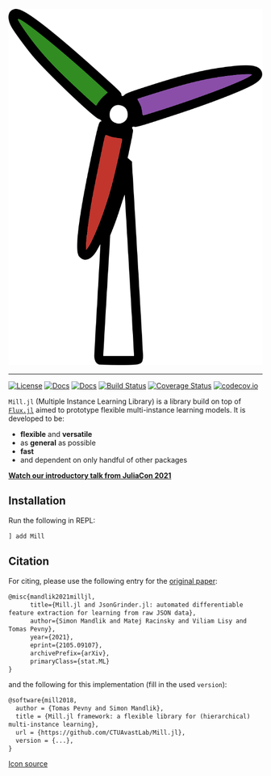 <p align="center">
 <a href="https://github.com/CTUAvastLab/Mill.jl#references">
  <img src="https://github.com/CTUAvastLab/Mill.jl/raw/master/docs/src/assets/logo.svg" alt="Mill.jl logo"/>
 </a>
</p>

---

[![License](https://img.shields.io/badge/License-MIT-blue.svg)](https://github.com/CTUAvastLab/Mill.jl/blob/master/LICENSE)
[![Docs](https://img.shields.io/badge/docs-stable-blue.svg)](https://CTUAvastLab.github.io/Mill.jl/stable)
[![Docs](https://img.shields.io/badge/docs-dev-blue.svg)](https://CTUAvastLab.github.io/Mill.jl/dev)
[![Build Status](https://github.com/CTUAvastLab/Mill.jl/workflows/CI/badge.svg)](https://github.com/CTUAvastLab/Mill.jl/actions?query=workflow%3ACI)
[![Coverage Status](https://coveralls.io/repos/github/CTUAvastLab/Mill.jl/badge.svg?branch=master)](https://coveralls.io/github/CTUAvastLab/Mill.jl?branch=master)
[![codecov.io](http://codecov.io/github/CTUAvastLab/Mill.jl/coverage.svg?branch=master)](http://codecov.io/github/CTUAvastLab/Mill.jl?branch=master)

`Mill.jl` (Multiple Instance Learning Library) is a library build on top of [`Flux.jl`](https://fluxml.ai) aimed to prototype flexible multi-instance learning models. It is developed to be:

* **flexible** and **versatile**
* as **general** as possible
* **fast** 
* and dependent on only handful of other packages

[**Watch our introductory talk from JuliaCon 2021** ](https://www.youtube.com/watch?v=Bf0CvltIDbE)

## Installation

Run the following in REPL:

```julia
] add Mill
```

## Citation

For citing, please use the following entry for the [original paper](https://arxiv.org/abs/2105.09107):
```
@misc{mandlik2021milljl,
      title={Mill.jl and JsonGrinder.jl: automated differentiable feature extraction for learning from raw JSON data}, 
      author={Simon Mandlik and Matej Racinsky and Viliam Lisy and Tomas Pevny},
      year={2021},
      eprint={2105.09107},
      archivePrefix={arXiv},
      primaryClass={stat.ML}
}
```

and the following for this implementation (fill in the used `version`):
```
@software{mill2018,
  author = {Tomas Pevny and Simon Mandlik},
  title = {Mill.jl framework: a flexible library for (hierarchical) multi-instance learning},
  url = {https://github.com/CTUAvastLab/Mill.jl},
  version = {...},
}
```

<a href="https://flyclipart.com/wind-turbine-png-clipart-windmill-pictures-windmill-png-471749">Icon source</a>

